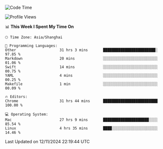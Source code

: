 <!--START_SECTION:waka-->
![Code Time](http://img.shields.io/badge/Code%20Time-2%2C997%20hrs%2030%20mins-blue)

![Profile Views](http://img.shields.io/badge/Profile%20Views-1-blue)

📊 **This Week I Spent My Time On** 

```text
🕑︎ Time Zone: Asia/Shanghai

💬 Programming Languages: 
Other                    31 hrs 3 mins       ████████████████████████░   97.85 % 
Markdown                 20 mins             ░░░░░░░░░░░░░░░░░░░░░░░░░   01.06 % 
Swift                    14 mins             ░░░░░░░░░░░░░░░░░░░░░░░░░   00.75 % 
YAML                     4 mins              ░░░░░░░░░░░░░░░░░░░░░░░░░   00.25 % 
Makefile                 1 min               ░░░░░░░░░░░░░░░░░░░░░░░░░   00.09 % 

🔥 Editors: 
Chrome                   31 hrs 44 mins      █████████████████████████   100.00 % 

💻 Operating System: 
Mac                      27 hrs 9 mins       █████████████████████░░░░   85.54 % 
Linux                    4 hrs 35 mins       ████░░░░░░░░░░░░░░░░░░░░░   14.46 % 
```


 Last Updated on 12/11/2024 22:19:44 UTC
<!--END_SECTION:waka-->